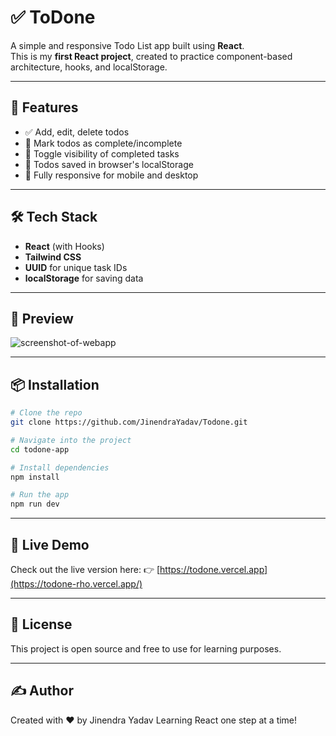 # ✅ ToDone

A simple and responsive Todo List app built using **React**.  
This is my **first React project**, created to practice component-based architecture, hooks, and localStorage.

---

## 🚀 Features

- ✅ Add, edit, delete todos
- 📌 Mark todos as complete/incomplete
- 👀 Toggle visibility of completed tasks
- 💾 Todos saved in browser's localStorage
- 📱 Fully responsive for mobile and desktop

---

## 🛠️ Tech Stack

- **React** (with Hooks)  
- **Tailwind CSS**  
- **UUID** for unique task IDs  
- **localStorage** for saving data

---

## 📸 Preview

![screenshot-of-webapp](https://github.com/user-attachments/assets/525dac8c-a281-4ce0-a390-caeb429ea140)


---

## 📦 Installation

```bash
# Clone the repo
git clone https://github.com/JinendraYadav/Todone.git

# Navigate into the project
cd todone-app

# Install dependencies
npm install

# Run the app
npm run dev

```
---

## 🔗 Live Demo
Check out the live version here:
👉 [https://todone.vercel.app](https://todone-rho.vercel.app/)

---

## 📄 License
This project is open source and free to use for learning purposes.

---

## ✍️ Author
Created with ❤️ by Jinendra Yadav
Learning React one step at a time!
